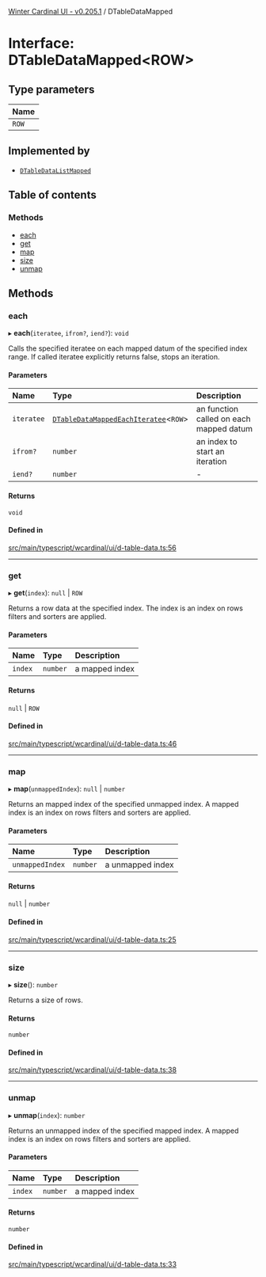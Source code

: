 [Winter Cardinal UI - v0.205.1](../index.md) / DTableDataMapped

# Interface: DTableDataMapped<ROW\>

## Type parameters

| Name |
| :------ |
| `ROW` |

## Implemented by

- [`DTableDataListMapped`](../classes/DTableDataListMapped.md)

## Table of contents

### Methods

- [each](DTableDataMapped.md#each)
- [get](DTableDataMapped.md#get)
- [map](DTableDataMapped.md#map)
- [size](DTableDataMapped.md#size)
- [unmap](DTableDataMapped.md#unmap)

## Methods

### each

▸ **each**(`iteratee`, `ifrom?`, `iend?`): `void`

Calls the specified iteratee on each mapped datum of the specified index range.
If called iteratee explicitly returns false, stops an iteration.

#### Parameters

| Name | Type | Description |
| :------ | :------ | :------ |
| `iteratee` | [`DTableDataMappedEachIteratee`](../index.md#dtabledatamappedeachiteratee)<`ROW`\> | an function called on each mapped datum |
| `ifrom?` | `number` | an index to start an iteration |
| `iend?` | `number` | - |

#### Returns

`void`

#### Defined in

[src/main/typescript/wcardinal/ui/d-table-data.ts:56](https://github.com/winter-cardinal/winter-cardinal-ui/blob/v0.205.1/src/main/typescript/wcardinal/ui/d-table-data.ts#L56)

___

### get

▸ **get**(`index`): ``null`` \| `ROW`

Returns a row data at the specified index.
The index is an index on rows filters and sorters are applied.

#### Parameters

| Name | Type | Description |
| :------ | :------ | :------ |
| `index` | `number` | a mapped index |

#### Returns

``null`` \| `ROW`

#### Defined in

[src/main/typescript/wcardinal/ui/d-table-data.ts:46](https://github.com/winter-cardinal/winter-cardinal-ui/blob/v0.205.1/src/main/typescript/wcardinal/ui/d-table-data.ts#L46)

___

### map

▸ **map**(`unmappedIndex`): ``null`` \| `number`

Returns an mapped index of the specified unmapped index.
A mapped index is an index on rows filters and sorters are applied.

#### Parameters

| Name | Type | Description |
| :------ | :------ | :------ |
| `unmappedIndex` | `number` | a unmapped index |

#### Returns

``null`` \| `number`

#### Defined in

[src/main/typescript/wcardinal/ui/d-table-data.ts:25](https://github.com/winter-cardinal/winter-cardinal-ui/blob/v0.205.1/src/main/typescript/wcardinal/ui/d-table-data.ts#L25)

___

### size

▸ **size**(): `number`

Returns a size of rows.

#### Returns

`number`

#### Defined in

[src/main/typescript/wcardinal/ui/d-table-data.ts:38](https://github.com/winter-cardinal/winter-cardinal-ui/blob/v0.205.1/src/main/typescript/wcardinal/ui/d-table-data.ts#L38)

___

### unmap

▸ **unmap**(`index`): `number`

Returns an unmapped index of the specified mapped index.
A mapped index is an index on rows filters and sorters are applied.

#### Parameters

| Name | Type | Description |
| :------ | :------ | :------ |
| `index` | `number` | a mapped index |

#### Returns

`number`

#### Defined in

[src/main/typescript/wcardinal/ui/d-table-data.ts:33](https://github.com/winter-cardinal/winter-cardinal-ui/blob/v0.205.1/src/main/typescript/wcardinal/ui/d-table-data.ts#L33)
